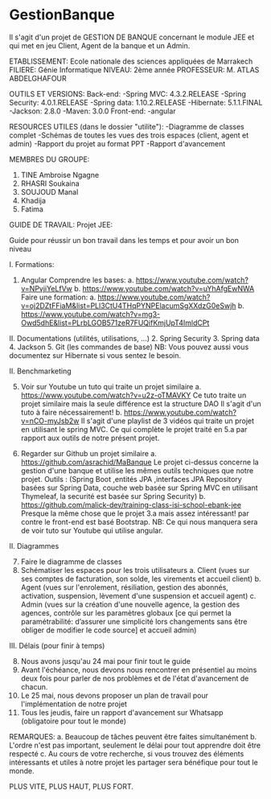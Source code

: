 # GestionBanque
Il s'agit d'un projet de GESTION DE BANQUE concernant le module JEE et qui met en jeu Client, Agent de la banque et un Admin.

ETABLISSEMENT: Ecole nationale des sciences appliquées de Marrakech
FILIERE: Génie Informatique
NIVEAU: 2ème année
PROFESSEUR: M. ATLAS ABDELGHAFOUR

OUTILS ET VERSIONS:
Back-end:
-Spring MVC: 4.3.2.RELEASE
-Spring Security: 4.0.1.RELEASE
-Spring data: 1.10.2.RELEASE
-Hibernate: 5.1.1.FINAL
-Jackson: 2.8.0
-Maven: 3.0.0
Front-end:
-angular

RESOURCES UTILES (dans le dossier "utilite"):
-Diagramme de classes complet
-Schémas de toutes les vues des trois espaces (client, agent et admin)
-Rapport du projet au format PPT
-Rapport d'avancement

MEMBRES DU GROUPE:
1. TINE Ambroise Ngagne
2. RHASRI Soukaina
3. SOUJOUD Manal
4. Khadija
5. Fatima

GUIDE DE TRAVAIL:
Projet JEE:

Guide pour réussir un bon travail dans les temps et pour avoir un bon niveau 

I. Formations:

1. Angular
Comprendre les bases:
a. https://www.youtube.com/watch?v=NPvjiYeLfVw
b. https://www.youtube.com/watch?v=uYhAfgEwNWA
Faire une formation:
a. https://www.youtube.com/watch?v=oj2DZtFFiaM&list=PLl3CtU4THqPYNPElacumSgXXdzG0eSwjh
b. https://www.youtube.com/watch?v=mg3-Owd5dhE&list=PLrbLGOB571zeR7FUQifKmjUpT4ImldCPt

II. Documentations (utilités, utilisations, ...)
2. Spring Security
3. Spring data
4. Jackson
5. Git (les commandes de base)
NB: Vous pouvez aussi vous documentez sur Hibernate si vous sentez le besoin.

II. Benchmarketing

5. Voir sur Youtube un tuto qui traite un projet similaire
a. https://www.youtube.com/watch?v=u2z-oTMAVKY
Ce tuto traite un projet similaire mais la seule différence est la structure DAO
Il s'agit d'un tuto à faire nécessairement!
b. https://www.youtube.com/watch?v=nCO-myJsb2w
Il s'agit d'une playlist de 3 vidéos qui traite un projet en utilisant le spring MVC.
Ce qui complète le projet traité en 5.a par rapport aux outils de notre présent projet.

6. Regarder sur Github un projet similaire
a. https://github.com/asrachid/MaBanque
Le projet ci-dessus concerne la gestion d'une banque et utilise les mêmes outils
techniques que notre projet. 
Outils : (Spring Boot ,entités JPA ,interfaces JPA Repository basées sur Spring Data,
couche web basée sur Spring MVC en utilisant Thymeleaf, la securité est basée sur Spring Security)
b. https://github.com/malick-dev/training-class-isi-school-ebank-jee
Presque la même chose que le projet 3.a mais assez intéressant! par contre le front-end est basé Bootstrap.
NB: Ce qui nous manquera sera de voir tuto sur Youtube qui utilise angular.

II. Diagrammes

7. Faire le diagramme de classes
8. Schématiser les espaces pour les trois utilisateurs
a. Client (vues sur ses comptes de facturation, son solde, les virements et accueil client)
b. Agent (vues sur l'enrolement, résiliation, gestion des abonnés, activation, suspension, lèvement 
d'une suspension et accueil agent)
c. Admin (vues sur la création d'une nouvelle agence, la gestion des agences, contrôle sur les paramètres 
globaux [ce qui permet la paramétrabilité: d’assurer une simplicité lors changements sans être obliger de
modifier le code source] et accueil admin)

III. Délais (pour finir à temps)

8. Nous avons jusqu'au 24 mai pour finir tout le guide
9. Avant l'échéance, nous devons nous rencontrer en présentiel au moins deux fois pour parler de nos 
problèmes et de l'état d'avancement de chacun.
10. Le 25 mai, nous devons proposer un plan de travail pour l'implémentation de notre projet
11. Tous les jeudis, faire un rapport d'avancement sur Whatsapp (obligatoire pour tout le monde)

REMARQUES:
a. Beaucoup de tâches peuvent être faites simultanément 
b. L'ordre n'est pas important, seulement le délai pour tout apprendre doit être respecté
c. Au cours de votre recherche, si vous trouvez des éléments intéressants et utiles à notre
projet les partager sera bénéfique pour tout le monde.


PLUS VITE, PLUS HAUT, PLUS FORT.
